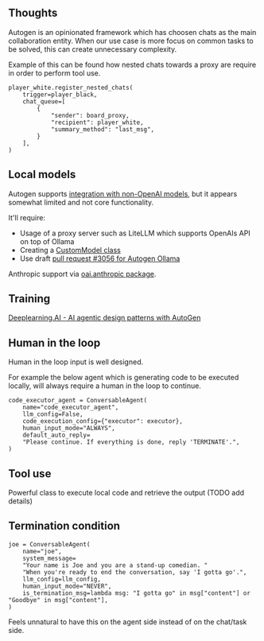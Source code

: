 
## Thoughts
Autogen is an opinionated framework which has choosen chats as the main collaboration entity. 
When our use case is more focus on common tasks to be solved, this can create unnecessary complexity.

Example of this can be found how nested chats towards a proxy are require in order to perform tool use.
```
player_white.register_nested_chats(
    trigger=player_black,
    chat_queue=[
        {
            "sender": board_proxy,
            "recipient": player_white,
            "summary_method": "last_msg",
        }
    ],
)
```



## Local models
Autogen supports [integration with non-OpenAI models](https://microsoft.github.io/autogen/docs/topics/non-openai-models/about-using-nonopenai-models), but it appears somewhat limited and not core functionality.

It'll require:

- Usage of a proxy server such as LiteLLM which supports OpenAIs API on top of Ollama
- Creating a [CustomModel class](https://microsoft.github.io/autogen/blog/2024/01/26/Custom-Models/)
- Use draft [pull request #3056 for Autogen Ollama]( https://github.com/microsoft/autogen/pull/3056)


Anthropic support via [oai.anthropic package](https://microsoft.github.io/autogen/docs/reference/oai/anthropic/).

## Training

[Deeplearning.AI - AI agentic design patterns with AutoGen](https://www.deeplearning.ai/short-courses/ai-agentic-design-patterns-with-autogen/)


## Human in the loop
Human in the loop input is well designed. 

For example the below agent which is generating code to be executed locally, will always require a human in the loop to continue.

```
code_executor_agent = ConversableAgent(
    name="code_executor_agent",
    llm_config=False,
    code_execution_config={"executor": executor},
    human_input_mode="ALWAYS",
    default_auto_reply=
    "Please continue. If everything is done, reply 'TERMINATE'.",
)
```


## Tool use
Powerful class to execute local code and retrieve the output (TODO add details)

## Termination condition
```
joe = ConversableAgent(
    name="joe",
    system_message=
    "Your name is Joe and you are a stand-up comedian. "
    "When you're ready to end the conversation, say 'I gotta go'.",
    llm_config=llm_config,
    human_input_mode="NEVER",
    is_termination_msg=lambda msg: "I gotta go" in msg["content"] or "Goodbye" in msg["content"],
)
```

Feels unnatural to have this on the agent side instead of on the chat/task side.